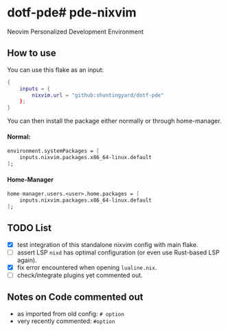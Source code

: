 # dotf-pde# pde-nixvim

Neovim Personalized Development Environment

## How to use

You can use this flake as an input:

```nix
{
    inputs = {
        nixvim.url = "github:shuntingyard/dotf-pde"
    };
}
```

You can then install the package either normally or through home-manager.

#### Normal:

```nix
environment.systemPackages = [
    inputs.nixvim.packages.x86_64-linux.default
];
```

#### Home-Manager

```nix
home-manager.users.<user>.home.packages = [
    inputs.nixvim.packages.x86_64-linux.default
];
```

## TODO List

- [x] test integration of this standalone nixvim config with main flake.
- [ ] assert LSP `nixd` has optimal configuration (or even use Rust-based LSP
    again).
- [x] fix error encountered when opening `lualine.nix`.
- [ ] check/integrate plugins yet commented out.

## Notes on Code commented out

- as imported from old config: `# option`
- very recently commented: `#option`
